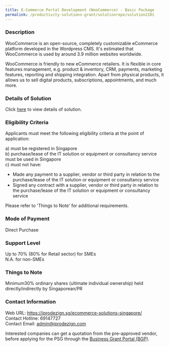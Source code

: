 ```yaml
---
title: E-Commerce Portal Development (WooCommerce) - Basic Package
permalink: /productivity-solutions-grant/solutionrepo/solution2101
---
```


### Description

WooCommerce is an open-source, completely customizable eCommerce platform developed in the Wordpress CMS. It's estimated that WooCommerce is used by around 3.9 million websites worldwide.

WooCommerce is friendly to new eCommerce retailers. It is flexible in core features management, e.g. product & inventory, CRM, payments, marketing features, reporting and shipping integration. Apart from physical products, it allows us to sell digital products, subscriptions, appointments, and much more.

### Details of Solution

Click <a href='https://www.gobusiness.gov.sg/images/psg/IproDesign20200736_Desensitised_Annex_3_Part_1-.pdf' target='_blank' rel='noopener'>here</a> to view details of solution.

### Eligibility Criteria

Applicants must meet the following eligibility criteria at the point of application:

a) must be registered in Singapore <br>
b) purchase/lease of the IT solution or equipment or consultancy service must be used in Singapore <br>
c) must not have:
- Made any payment to a supplier, vendor or third party in relation to the purchase/lease of the IT solution or equipment or consultancy service
- Signed any contract with a supplier, vendor or third party in relation to the purchase/lease of the IT solution or equipment or consultancy service

Please refer to 'Things to Note' for additional requirements.

### Mode of Payment
Direct Purchase

### Support Level
Up to 70% (80% for Retail sector)  for SMEs <br>
N.A. for non-SMEs

### Things to Note
 Minimum30% ordinary shares (ultimate individual ownership) held directly/indirectly by Singaporean/PR

### Contact Information
Web URL: https://iprodezign.sg/ecommerce-solutions-singapore/ <br>Contact Hotline: 69147727 <br>Contact Email: admin@iprodezign.com <br>

Interested companies can get a quotation from the pre-approved vendor, before applying for the PSG through the <a target='_blank' rel='noopener' href='https://www.businessgrants.gov.sg/'>Business Grant Portal (BGP)</a>.

